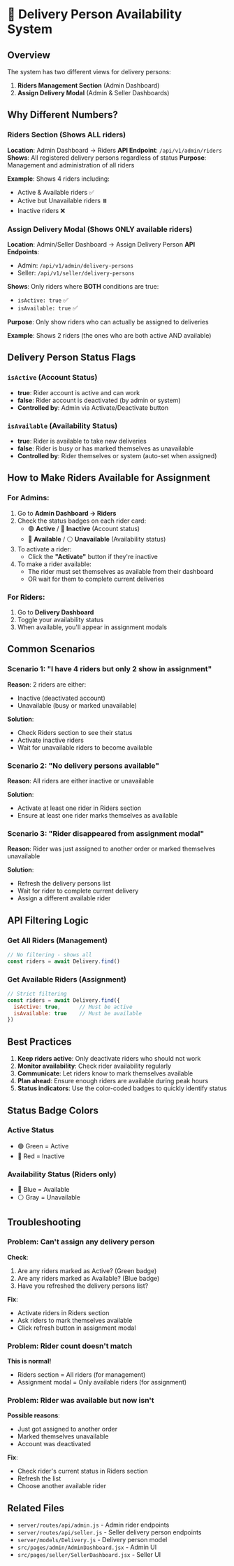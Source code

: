 # 🚚 Delivery Person Availability System

## Overview
The system has two different views for delivery persons:
1. **Riders Management Section** (Admin Dashboard)
2. **Assign Delivery Modal** (Admin & Seller Dashboards)

## Why Different Numbers?

### Riders Section (Shows ALL riders)
**Location**: Admin Dashboard → Riders
**API Endpoint**: `/api/v1/admin/riders`
**Shows**: All registered delivery persons regardless of status
**Purpose**: Management and administration of all riders

**Example**: Shows 4 riders including:
- Active & Available riders ✅
- Active but Unavailable riders ⏸️
- Inactive riders ❌

### Assign Delivery Modal (Shows ONLY available riders)
**Location**: Admin/Seller Dashboard → Assign Delivery Person
**API Endpoints**: 
- Admin: `/api/v1/admin/delivery-persons`
- Seller: `/api/v1/seller/delivery-persons`

**Shows**: Only riders where **BOTH** conditions are true:
- `isActive: true` ✅
- `isAvailable: true` ✅

**Purpose**: Only show riders who can actually be assigned to deliveries

**Example**: Shows 2 riders (the ones who are both active AND available)

## Delivery Person Status Flags

### `isActive` (Account Status)
- **true**: Rider account is active and can work
- **false**: Rider account is deactivated (by admin or system)
- **Controlled by**: Admin via Activate/Deactivate button

### `isAvailable` (Availability Status)
- **true**: Rider is available to take new deliveries
- **false**: Rider is busy or has marked themselves as unavailable
- **Controlled by**: Rider themselves or system (auto-set when assigned)

## How to Make Riders Available for Assignment

### For Admins:
1. Go to **Admin Dashboard → Riders**
2. Check the status badges on each rider card:
   - 🟢 **Active** / 🔴 **Inactive** (Account status)
   - 🔵 **Available** / ⚪ **Unavailable** (Availability status)
3. To activate a rider:
   - Click the **"Activate"** button if they're inactive
4. To make a rider available:
   - The rider must set themselves as available from their dashboard
   - OR wait for them to complete current deliveries

### For Riders:
1. Go to **Delivery Dashboard**
2. Toggle your availability status
3. When available, you'll appear in assignment modals

## Common Scenarios

### Scenario 1: "I have 4 riders but only 2 show in assignment"
**Reason**: 2 riders are either:
- Inactive (deactivated account)
- Unavailable (busy or marked unavailable)

**Solution**: 
- Check Riders section to see their status
- Activate inactive riders
- Wait for unavailable riders to become available

### Scenario 2: "No delivery persons available"
**Reason**: All riders are either inactive or unavailable

**Solution**:
- Activate at least one rider in Riders section
- Ensure at least one rider marks themselves as available

### Scenario 3: "Rider disappeared from assignment modal"
**Reason**: Rider was just assigned to another order or marked themselves unavailable

**Solution**:
- Refresh the delivery persons list
- Wait for rider to complete current delivery
- Assign a different available rider

## API Filtering Logic

### Get All Riders (Management)
```javascript
// No filtering - shows all
const riders = await Delivery.find()
```

### Get Available Riders (Assignment)
```javascript
// Strict filtering
const riders = await Delivery.find({
  isActive: true,      // Must be active
  isAvailable: true    // Must be available
})
```

## Best Practices

1. **Keep riders active**: Only deactivate riders who should not work
2. **Monitor availability**: Check rider availability regularly
3. **Communicate**: Let riders know to mark themselves available
4. **Plan ahead**: Ensure enough riders are available during peak hours
5. **Status indicators**: Use the color-coded badges to quickly identify status

## Status Badge Colors

### Active Status
- 🟢 Green = Active
- 🔴 Red = Inactive

### Availability Status (Riders only)
- 🔵 Blue = Available
- ⚪ Gray = Unavailable

## Troubleshooting

### Problem: Can't assign any delivery person
**Check**:
1. Are any riders marked as Active? (Green badge)
2. Are any riders marked as Available? (Blue badge)
3. Have you refreshed the delivery persons list?

**Fix**:
- Activate riders in Riders section
- Ask riders to mark themselves available
- Click refresh button in assignment modal

### Problem: Rider count doesn't match
**This is normal!** 
- Riders section = All riders (for management)
- Assignment modal = Only available riders (for assignment)

### Problem: Rider was available but now isn't
**Possible reasons**:
- Just got assigned to another order
- Marked themselves unavailable
- Account was deactivated

**Fix**:
- Check rider's current status in Riders section
- Refresh the list
- Choose another available rider

## Related Files
- `server/routes/api/admin.js` - Admin rider endpoints
- `server/routes/api/seller.js` - Seller delivery person endpoints
- `server/models/Delivery.js` - Delivery person model
- `src/pages/admin/AdminDashboard.jsx` - Admin UI
- `src/pages/seller/SellerDashboard.jsx` - Seller UI